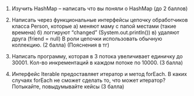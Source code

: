 1) Изучить HashMap – написать что вы поняли о  HashMap (до 2 баллов)

2) Написать через функциональные интерфейсы цепочку обработчиков класса Person, которые 
  а) меняют маму с папой местами (такие времена) 
  б) логгируют “changed” (System.out.println()) 
  в) удаляют друга (friend = null) 
В роли цепочки использовать обычную коллекцию. (2 балла)
(Пояснения в тг)

3) Написать программу, которая в 3 потока увеличивает единичку до 30001. Кол-во инкрементаций в каждом потоке по 10000. (3 балла)

4) Интерфейс Iterable предоставляет итератор и метод forEach. В каких случаях forEach не сможет сделать то, что может итератор? Потыкайте, повыдумывайте кейсы (3 балла)
